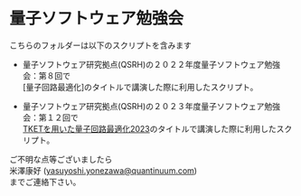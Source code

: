 # 量子ソフトウェア勉強会
こちらのフォルダーは以下のスクリプトを含みます  

- 量子ソフトウェア研究拠点(QSRH)の２０２２年度量子ソフトウェア勉強会：第８回で  
[量子回路最適化]のタイトルで講演した際に利用したスクリプト。  

- 量子ソフトウェア研究拠点(QSRH)の２０２３年度量子ソフトウェア勉強会：第１２回で  
[TKETを用いた量子回路最適化2023](https://qsrh.jp/seminar/)のタイトルで講演した際に利用したスクリプト。  

ご不明な点等ございましたら  
米澤康好 (yasuyoshi.yonezawa@quantinuum.com)  
までご連絡下さい。

